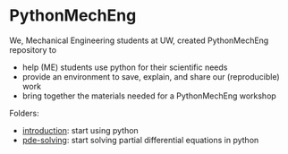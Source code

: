 # PythonMechEng

We, Mechanical Engineering students at UW, created PythonMechEng repository to
- help (ME) students use python for their scientific needs
- provide an environment to save, explain, and share our (reproducible) work
- bring together the materials needed for a PythonMechEng workshop

Folders:
- [introduction](https://github.com/amirhamini/PythonMechEng/tree/master/introduction): start using python
- [pde-solving](https://github.com/amirhamini/PythonMechEng/tree/master/pde-solving): start solving partial differential equations in python


